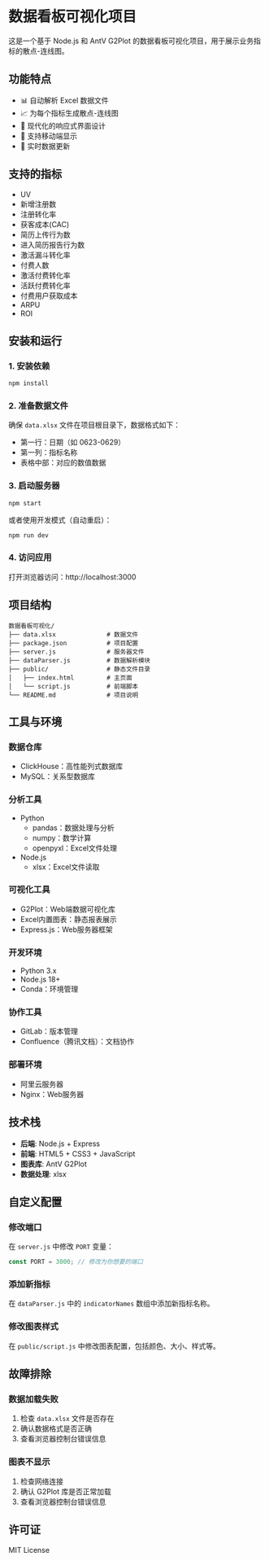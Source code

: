 # 数据看板可视化项目

这是一个基于 Node.js 和 AntV G2Plot 的数据看板可视化项目，用于展示业务指标的散点-连线图。

## 功能特点

- 📊 自动解析 Excel 数据文件
- 📈 为每个指标生成散点-连线图
- 🎨 现代化的响应式界面设计
- 📱 支持移动端显示
- 🔄 实时数据更新

## 支持的指标

- UV
- 新增注册数
- 注册转化率
- 获客成本(CAC)
- 简历上传行为数
- 进入简历报告行为数
- 激活漏斗转化率
- 付费人数
- 激活付费转化率
- 活跃付费转化率
- 付费用户获取成本
- ARPU
- ROI

## 安装和运行

### 1. 安装依赖

```bash
npm install
```

### 2. 准备数据文件

确保 `data.xlsx` 文件在项目根目录下，数据格式如下：
- 第一行：日期（如 0623-0629）
- 第一列：指标名称
- 表格中部：对应的数值数据

### 3. 启动服务器

```bash
npm start
```

或者使用开发模式（自动重启）：

```bash
npm run dev
```

### 4. 访问应用

打开浏览器访问：http://localhost:3000

## 项目结构

```
数据看板可视化/
├── data.xlsx              # 数据文件
├── package.json           # 项目配置
├── server.js              # 服务器文件
├── dataParser.js          # 数据解析模块
├── public/                # 静态文件目录
│   ├── index.html         # 主页面
│   └── script.js          # 前端脚本
└── README.md              # 项目说明
```

## 工具与环境

### 数据仓库
- ClickHouse：高性能列式数据库
- MySQL：关系型数据库

### 分析工具
- Python
  - pandas：数据处理与分析
  - numpy：数学计算
  - openpyxl：Excel文件处理
- Node.js
  - xlsx：Excel文件读取

### 可视化工具
- G2Plot：Web端数据可视化库
- Excel内置图表：静态报表展示
- Express.js：Web服务器框架

### 开发环境
- Python 3.x
- Node.js 18+
- Conda：环境管理

### 协作工具
- GitLab：版本管理
- Confluence（腾讯文档）：文档协作

### 部署环境
- 阿里云服务器
- Nginx：Web服务器

## 技术栈

- **后端**: Node.js + Express
- **前端**: HTML5 + CSS3 + JavaScript
- **图表库**: AntV G2Plot
- **数据处理**: xlsx

## 自定义配置

### 修改端口

在 `server.js` 中修改 `PORT` 变量：

```javascript
const PORT = 3000; // 修改为你想要的端口
```

### 添加新指标

在 `dataParser.js` 中的 `indicatorNames` 数组中添加新指标名称。

### 修改图表样式

在 `public/script.js` 中修改图表配置，包括颜色、大小、样式等。

## 故障排除

### 数据加载失败

1. 检查 `data.xlsx` 文件是否存在
2. 确认数据格式是否正确
3. 查看浏览器控制台错误信息

### 图表不显示

1. 检查网络连接
2. 确认 G2Plot 库是否正常加载
3. 查看浏览器控制台错误信息

## 许可证

MIT License 